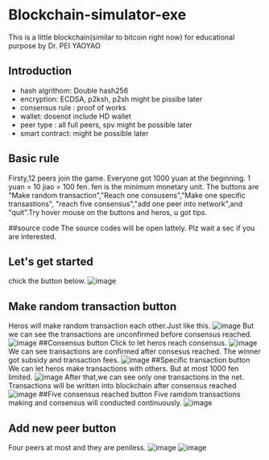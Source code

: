 # Blockchain-simulator-exe
This is a little blockchain(similar to bitcoin right now) for educational purpose by Dr. PEI YAOYAO
## Introduction
* hash algrithom: Double hash256
* encryption: ECDSA, p2ksh, p2sh might be pissibe later
* consensus rule : proof of works
* wallet: dosenot include HD wallet 
* peer type : all full peers, spv might be possible later
* smart contract: might be possible later

## Basic rule
Firsty,12 peers join the game. Everyone got 1000 yuan at the beginning. 1 yuan = 10 jiao = 100 fen. fen is the minimum monetary unit. The buttons are "Make random transaction","Reach one consusens","Make one specific transastions", "reach five consensus","add one peer into network",and "quit".Try hover mouse on the buttons and heros, u got tips.

##source code
The source codes will be open lattely. Plz wait a sec if you are interested.

## Let's get started
chick  the button below.
![image](https://github.com/YaoyaoBae/Blockchain-simulator-exe/blob/master/pics/begin.png)
## Make random transaction button
Heros will make random transaction each other.Just like this.
![image](https://github.com/YaoyaoBae/Blockchain-simulator-exe/blob/master/pics/random.png)
But we can see the transactions are unconfirmed before consensus reached.
![image](https://github.com/YaoyaoBae/Blockchain-simulator-exe/blob/master/pics/unconfirmed.png)
##Consensus button
Click to let heros reach consensus.
![image](https://github.com/YaoyaoBae/Blockchain-simulator-exe/blob/master/pics/mining.png)
We can see transactions are confirmed after consesus reached. The winner got subsidy and transaction fees.
![image](https://github.com/YaoyaoBae/Blockchain-simulator-exe/blob/master/pics/reached.png)
##Specific transaction button
We can let heros make transactions with others. But at most 1000 fen limited.
![image](https://github.com/YaoyaoBae/Blockchain-simulator-exe/blob/master/pics/one.png)
After that,we can see only one transactions in the net. Transactions will be written into blockchain after consensus reached
![image](https://github.com/YaoyaoBae/Blockchain-simulator-exe/blob/master/pics/onedone.png)
##Five consensus reached button
Five ramdom transactions making and consensus will conducted continuously.
![image](https://github.com/YaoyaoBae/Blockchain-simulator-exe/blob/master/pics/five.png)
## Add new peer button
Four peers at most and they are peniless.
![image](https://github.com/YaoyaoBae/Blockchain-simulator-exe/blob/master/pics/add.png)
![image](https://github.com/YaoyaoBae/Blockchain-simulator-exe/blob/master/pics/last.png)


